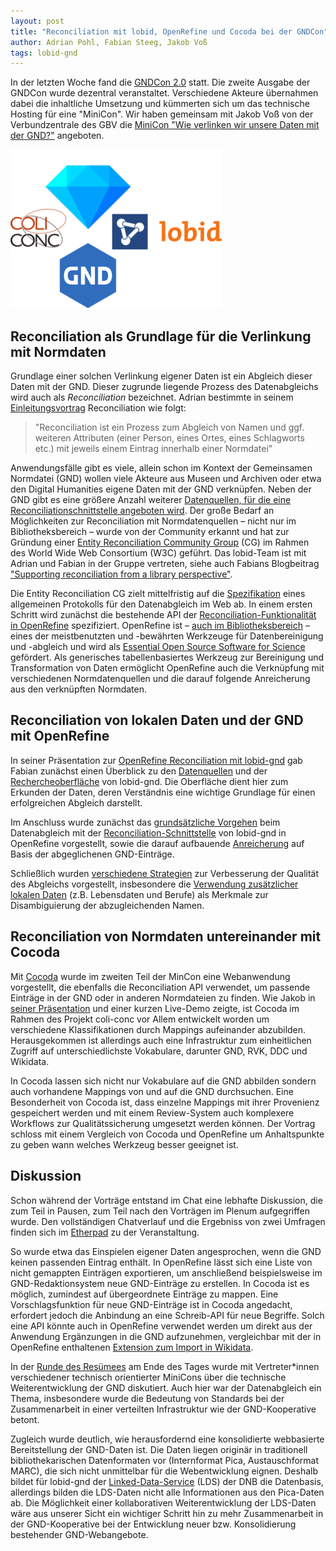 ```yaml
---
layout: post
title: "Reconciliation mit lobid, OpenRefine und Cocoda bei der GNDCon"
author: Adrian Pohl, Fabian Steeg, Jakob Voß
tags: lobid-gnd
---
```


In der letzten Woche fand die [GNDCon 2.0](https://wiki.dnb.de/display/GNDCON/GNDCon) statt. Die zweite Ausgabe der GNDCon wurde dezentral veranstaltet. Verschiedene Akteure übernahmen dabei die inhaltliche Umsetzung und kümmerten sich um das technische Hosting für eine "MiniCon". Wir haben gemeinsam mit Jakob Voß von der Verbundzentrale des GBV die [MiniCon "Wie verlinken wir unsere Daten mit der GND?"](https://wiki.dnb.de/x/qx0RD) angeboten.

<img src="/images/gndcon2021-logos.png" alt="Die Logos von ColiConc, OpenRefine, lobid und GND">


## Reconciliation als Grundlage für die Verlinkung mit Normdaten

Grundlage einer solchen Verlinkung eigener Daten ist ein Abgleich dieser Daten mit der GND. Dieser zugrunde liegende Prozess des Datenabgleichs wird auch als _Reconciliation_ bezeichnet. Adrian bestimmte in seinem [Einleitungsvortrag](https://pad.gwdg.de/p/gndcon2021-reconciliation-i) Reconciliation wie folgt:

> "Reconciliation ist ein Prozess zum Abgleich von Namen und ggf. weiteren Attributen (einer Person, eines Ortes, eines Schlagworts etc.) mit jeweils einem Eintrag innerhalb einer Normdatei"

Anwendungsfälle gibt es viele, allein schon im Kontext der Gemeinsamen Normdatei (GND) wollen viele Akteure aus Museen und Archiven oder etwa den Digital Humanities eigene Daten mit der GND verknüpfen. Neben der GND gibt es eine größere Anzahl weiterer [Datenquellen, für die eine Reconciliationschnittstelle angeboten wird](https://reconciliation-api.github.io/testbench/). Der große Bedarf an Möglichkeiten zur Reconciliation mit Normdatenquellen – nicht nur im Bibliotheksbereich – wurde von der Community erkannt und hat zur Gründung einer [Entity Reconciliation Community Group](https://www.w3.org/community/reconciliation/) (CG) im Rahmen des World Wide Web Consortium (W3C) geführt. Das lobid-Team ist mit Adrian und Fabian in der Gruppe vertreten, siehe auch Fabians Blogbeitrag ["Supporting reconciliation from a library perspective"](https://www.w3.org/community/reconciliation/2021/01/04/supporting-reconciliation-from-a-library-perspective/).

Die Entity Reconciliation CG zielt mittelfristig auf die [Spezifikation](https://reconciliation-api.github.io/specs/latest/) eines allgemeinen Protokolls für den Datenabgleich im Web ab. In einem ersten Schritt wird zunächst die bestehende API der [Reconciliation-Funktionalität in OpenRefine](https://docs.openrefine.org/manual/reconciling) spezifiziert. OpenRefine ist – [auch im Bibliotheksbereich](https://openrefine.org/blog/2020/02/20/2020-survey-results.html) – eines der meistbenutzten und -bewährten Werkzeuge für Datenbereinigung und -abgleich und wird als [Essential Open Source Software for Science](https://openrefine.org/blog/2019/11/14/czi-eoss.html) gefördert. Als generisches tabellenbasiertes Werkzeug zur Bereinigung und Transformation von Daten ermöglicht OpenRefine auch die Verknüpfung mit verschiedenen Normdatenquellen und die darauf folgende Anreicherung aus den verknüpften Normdaten.

## Reconciliation von lokalen Daten und der GND mit OpenRefine

In seiner Präsentation zur [OpenRefine Reconciliation mit lobid-gnd](https://slides.lobid.org/2021-gndcon-reconcile/) gab Fabian zunächst einen Überblick zu den [Datenquellen](https://slides.lobid.org/2021-gndcon-reconcile/#/8) und der [Rechercheoberfläche](https://slides.lobid.org/2021-gndcon-reconcile/#/10) von lobid-gnd. Die Oberfläche dient hier zum Erkunden der Daten, deren Verständnis eine wichtige Grundlage für einen erfolgreichen Abgleich darstellt.

Im Anschluss wurde zunächst das [grundsätzliche Vorgehen](https://slides.lobid.org/2021-gndcon-reconcile/#/18) beim Datenabgleich mit der [Reconciliation-Schnittstelle](https://lobid.org/gnd/reconcile) von lobid-gnd in OpenRefine vorgestellt, sowie die darauf aufbauende [Anreicherung](https://slides.lobid.org/2021-gndcon-reconcile/#/33) auf Basis der abgeglichenen GND-Einträge.

Schließlich wurden [verschiedene Strategien](https://slides.lobid.org/2021-gndcon-reconcile/#/44) zur Verbesserung der Qualität des Abgleichs vorgestellt, insbesondere die [Verwendung zusätzlicher lokalen Daten](https://slides.lobid.org/2021-gndcon-reconcile/#/47) (z.B. Lebensdaten und Berufe) als Merkmale zur Disambiguierung der abzugleichenden Namen.

## Reconciliation von Normdaten untereinander mit Cocoda

Mit [Cocoda](https://coli-conc.gbv.de/de/cocoda/) wurde im zweiten Teil der MinCon eine Webanwendung vorgestellt, die ebenfalls die Reconciliation API verwendet, um passende Einträge in der GND oder in anderen Normdateien zu finden. Wie Jakob in [seiner Präsentation](https://coli-conc.gbv.de/publications/gndcon2021.pdf) und einer kurzen Live-Demo zeigte, ist Cocoda im Rahmen des Projekt coli-conc vor Allem entwickelt worden um verschiedene Klassifikationen durch Mappings aufeinander abzubilden. Herausgekommen ist allerdings auch eine Infrastruktur zum einheitlichen Zugriff auf unterschiedlichste Vokabulare, darunter GND, RVK, DDC und Wikidata.

In Cocoda lassen sich nicht nur Vokabulare auf die GND abbilden sondern auch vorhandene Mappings von und auf die GND durchsuchen. Eine Besonderheit von Cocoda ist, dass einzelne Mappings mit ihrer Provenienz gespeichert werden und mit einem Review-System auch komplexere Workflows zur Qualitätssicherung umgesetzt werden können. Der Vortrag schloss mit einem Vergleich von Cocoda und OpenRefine um Anhaltspunkte zu geben wann welches Werkzeug besser geeignet ist.

## Diskussion

Schon während der Vorträge entstand im Chat eine lebhafte Diskussion, die zum Teil in Pausen, zum Teil nach den Vorträgen im Plenum aufgegriffen wurde. Den vollständigen Chatverlauf und die Ergebniss von zwei Umfragen finden sich im [Etherpad](https://etherpad.lobid.org/p/gndcon2021) zu der Veranstaltung.

So wurde etwa das Einspielen eigener Daten angesprochen, wenn die GND keinen passenden Eintrag enthält. In OpenRefine lässt sich eine Liste von nicht gemappten Einträgen exportieren, um anschließend beispielsweise im GND-Redaktionsystem neue GND-Einträge zu erstellen. In Cocoda ist es möglich, zumindest auf übergeordnete Einträge zu mappen. Eine Vorschlagsfunktion für neue GND-Einträge ist in Cocoda angedacht, erfordert jedoch die Anbindung an eine Schreib-API für neue Begriffe. Solch eine API könnte auch in OpenRefine verwendet werden um direkt aus der Anwendung Ergänzungen in die GND aufzunehmen, vergleichbar mit der in OpenRefine enthaltenen [Extension zum Import in Wikidata](https://www.wikidata.org/wiki/Wikidata:Tools/OpenRefine/Editing/Tutorials/Basic_editing).

In der [Runde des Resümees](https://wiki.dnb.de/x/kAdND) am Ende des Tages wurde mit Vertreter*innen verschiedener technisch orientierter MiniCons über die technische Weiterentwicklung der GND diskutiert. Auch hier war der Datenabgleich ein Thema, insbesondere wurde die Bedeutung von Standards bei der Zusammenarbeit in einer verteilten Infrastruktur wie der GND-Kooperative betont.

Zugleich wurde deutlich, wie herausfordernd eine konsolidierte webbasierte Bereitstellung der GND-Daten ist. Die Daten liegen originär in traditionell bibliothekarischen Datenformaten vor (Internformat Pica, Austauschformat MARC), die sich nicht unmittelbar für die Webentwicklung eignen. Deshalb bildet für lobid-gnd der [Linked-Data-Service](https://www.dnb.de/DE/Professionell/Metadatendienste/Datenbezug/LDS/lds_node.html) (LDS) der DNB die Datenbasis, allerdings bilden die LDS-Daten nicht alle Informationen aus den Pica-Daten ab. Die Möglichkeit einer kollaborativen Weiterentwicklung der LDS-Daten wäre aus unserer Sicht ein wichtiger Schritt hin zu mehr Zusammenarbeit in der GND-Kooperative bei der Entwicklung neuer bzw. Konsolidierung bestehender GND-Webangebote.